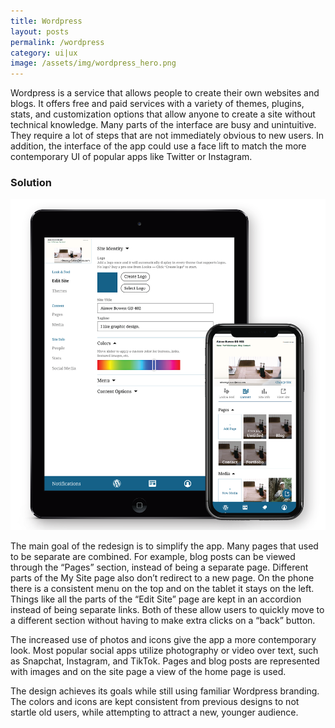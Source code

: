 ```yaml
---
title: Wordpress
layout: posts
permalink: /wordpress
category: ui|ux
image: /assets/img/wordpress_hero.png
---
```

Wordpress is a service that allows people to create their own websites and blogs. It
offers free and paid services with a variety of themes, plugins, stats, and customization
options that allow anyone to create a site without technical knowledge. Many parts
of the interface are busy and unintuitive. They require a lot of steps that are not
immediately obvious to new users. In addition, the interface of the app could use a face
lift to match the more contemporary UI of popular apps like Twitter or Instagram.

### Solution

![](/assets/img/wordpress_design.png)

The main goal of the redesign is to simplify the app. Many pages
that used to be separate are combined. For example, blog posts
can be viewed through the “Pages” section, instead of being
a separate page. Different parts of the My Site page also don’t
redirect to a new page. On the phone there is a consistent menu
on the top and on the tablet it stays on the left. Things like all
the parts of the “Edit Site” page are kept in an accordion instead
of being separate links. Both of these allow users to quickly
move to a different section without having to make extra clicks
on a “back” button.

The increased use of photos and icons give the app a more
contemporary look. Most popular social apps utilize photography
or video over text, such as Snapchat, Instagram, and TikTok.
Pages and blog posts are represented with images and on the
site page a view of the home page is used.

The design achieves its goals while still using familiar Wordpress
branding. The colors and icons are kept consistent from previous
designs to not startle old users, while attempting to attract a
new, younger audience.